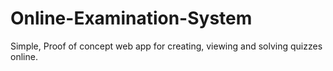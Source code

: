 # Online-Examination-System
Simple, Proof of concept web app for creating, viewing and solving quizzes online.  
